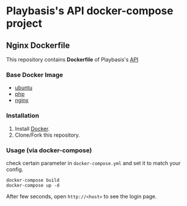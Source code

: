 # Playbasis's API docker-compose project

## Nginx Dockerfile

This repository contains **Dockerfile** of Playbasis's [API](https://api.pbapp.net/)


### Base Docker Image

* [ubuntu](https://hub.docker.com/_/ubuntu/)
* [php](https://hub.docker.com/_/php/)
* [nginx](https://hub.docker.com/_/nginx/)


### Installation

1. Install [Docker](https://www.docker.com/).
2. Clone/Fork this repository.

### Usage (via docker-compose)

check certain parameter in `docker-compose.yml` and set it to match your config.

    docker-compose build
    docker-compose up -d

After few seconds, open `http://<host>` to see the login page.
